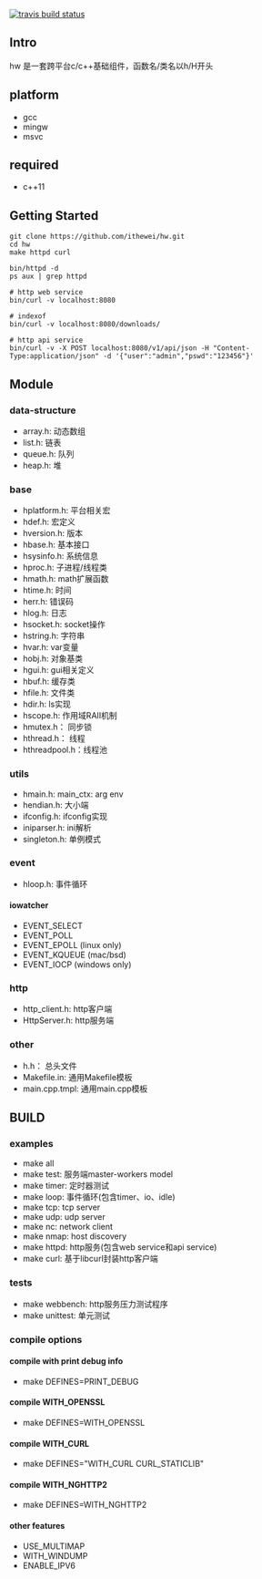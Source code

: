 [![travis build status](https://travis-ci.org/ithewei/hw.svg?branch=master)](https://travis-ci.org/ithewei/hw)

## Intro

hw 是一套跨平台c/c++基础组件，函数名/类名以h/H开头

## platform

- gcc
- mingw
- msvc

## required

- c++11

## Getting Started
```shell
git clone https://github.com/ithewei/hw.git
cd hw
make httpd curl

bin/httpd -d
ps aux | grep httpd

# http web service
bin/curl -v localhost:8080

# indexof
bin/curl -v localhost:8080/downloads/

# http api service
bin/curl -v -X POST localhost:8080/v1/api/json -H "Content-Type:application/json" -d '{"user":"admin","pswd":"123456"}'
```

## Module

### data-structure
- array.h:       动态数组
- list.h:        链表
- queue.h:       队列
- heap.h:        堆

### base
- hplatform.h:   平台相关宏
- hdef.h:        宏定义
- hversion.h:    版本
- hbase.h:       基本接口
- hsysinfo.h:    系统信息
- hproc.h:       子进程/线程类
- hmath.h:       math扩展函数
- htime.h:       时间
- herr.h:        错误码
- hlog.h:        日志
- hsocket.h:     socket操作
- hstring.h:     字符串
- hvar.h:        var变量
- hobj.h:        对象基类
- hgui.h:        gui相关定义
- hbuf.h:        缓存类
- hfile.h:       文件类
- hdir.h:        ls实现
- hscope.h:      作用域RAII机制
- hmutex.h：     同步锁
- hthread.h：    线程
- hthreadpool.h：线程池

### utils
- hmain.h:       main_ctx: arg env
- hendian.h:     大小端
- ifconfig.h:    ifconfig实现
- iniparser.h:   ini解析
- singleton.h:   单例模式

### event
- hloop.h:       事件循环

#### iowatcher
- EVENT_SELECT
- EVENT_POLL
- EVENT_EPOLL   (linux only)
- EVENT_KQUEUE  (mac/bsd)
- EVENT_IOCP    (windows only)

### http
- http_client.h: http客户端
- HttpServer.h:  http服务端

### other

- h.h：          总头文件
- Makefile.in:   通用Makefile模板
- main.cpp.tmpl: 通用main.cpp模板

## BUILD

### examples

- make all
- make test:  服务端master-workers model
- make timer: 定时器测试
- make loop:  事件循环(包含timer、io、idle)
- make tcp:   tcp server
- make udp:   udp server
- make nc:    network client
- make nmap:  host discovery
- make httpd: http服务(包含web service和api service)
- make curl:  基于libcurl封装http客户端

### tests
- make webbench: http服务压力测试程序
- make unittest: 单元测试

### compile options
#### compile with print debug info
- make DEFINES=PRINT_DEBUG

#### compile WITH_OPENSSL
- make DEFINES=WITH_OPENSSL

#### compile WITH_CURL
- make DEFINES="WITH_CURL CURL_STATICLIB"

#### compile WITH_NGHTTP2
- make DEFINES=WITH_NGHTTP2

#### other features
- USE_MULTIMAP
- WITH_WINDUMP
- ENABLE_IPV6
